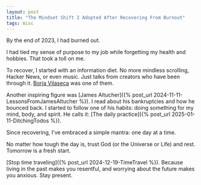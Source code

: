 ```yaml
---
layout: post
title: "The Mindset Shift I Adopted After Recovering From Burnout"
tags: misc
---
```


By the end of 2023, I had burned out.

I had tied my sense of purpose to my job while forgetting my health and hobbies. That took a toll on me.

To recover, I started with an information diet. No more mindless scrolling, Hacker News, or even music. Just talks from creators who have been through it. [Borja Vilaseca](https://borjavilaseca.com/) was one of them.

Another inspiring figure was [James Altucher]({% post_url 2024-11-11-LessonsFromJamesAltucher %}). I read about his bankruptcies and how he bounced back. I started to follow one of his habits: doing something for my mind, body, and spirit. He calls it: [The daily practice]({% post_url 2025-01-11-DitchingTodos %}).

Since recovering, I've embraced a simple mantra: one day at a time.

No matter how tough the day is, trust God (or the Universe or Life) and rest. Tomorrow is a fresh start.

[Stop time traveling]({% post_url 2024-12-19-TimeTravel %}). Because living in the past makes you resentful, and worrying about the future makes you anxious. Stay present.
